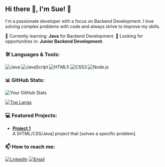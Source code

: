 ## Hi there 👋, I'm Sue! 👋

I'm a passionate developer with a focus on Backend Development. 
I love solving complex problems with code and always strive to improve my skills. 

🌱 Currently learning: **Java** for Backend Development.
💼 Looking for opportunities in: **Junior Backend Development**.

### 🛠️ Languages & Tools:

![Java](https://img.shields.io/badge/Java-%23ED8B00.svg?style=for-the-badge&logo=java&logoColor=white)
![JavaScript](https://img.shields.io/badge/JavaScript-%23323330.svg?style=for-the-badge&logo=javascript&logoColor=%23F7DF1E)
![HTML5](https://img.shields.io/badge/HTML5-%23E34F26.svg?style=for-the-badge&logo=html5&logoColor=white)
![CSS3](https://img.shields.io/badge/CSS3-%231572B6.svg?style=for-the-badge&logo=css3&logoColor=white)
![Node.js](https://img.shields.io/badge/Node.js-6DA55F?style=for-the-badge&logo=node.js&logoColor=white)

### 📊 GitHub Stats:

![Your GitHub Stats](https://github-readme-stats.vercel.app/api?username=YourUsername&show_icons=true&theme=radical)

[![Top Langs](https://github-readme-stats.vercel.app/api/top-langs/?username=YourUsername&layout=compact&theme=radical)](https://github.com/YourUsername/github-readme-stats)

### 💻 Featured Projects:

- [**Project 1**](https://github.com/SueBandeira/DesafioOne)  
  A [HTML/CSS/Java] project that [solves a specific problem].

### 📫 How to reach me:

[![LinkedIn](https://img.shields.io/badge/LinkedIn-%230077B5.svg?style=for-the-badge&logo=linkedin&logoColor=white)](www.linkedin.com/in/suelly-silva-desenvolvedora)
[![Email](https://img.shields.io/badge/Email-D14836?style=for-the-badge&logo=gmail&logoColor=white)](mailto:sbandeira099@fmail.com)
